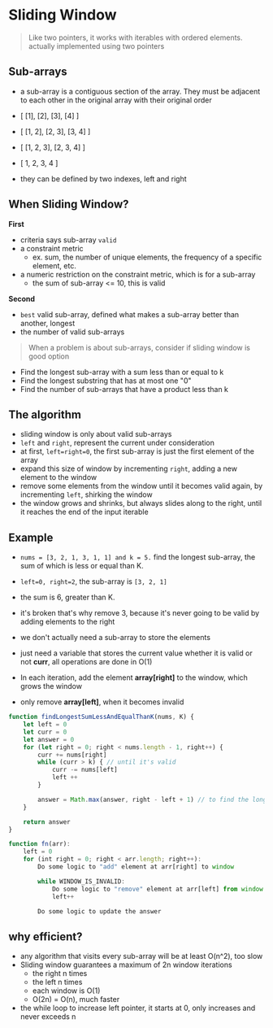 # Sliding Window

> Like two pointers, it works with iterables with ordered elements.
> actually implemented using two pointers

## Sub-arrays

- a sub-array is a contiguous section of the array. They must be adjacent to each other in the original array with their original order

- [ [1], [2], [3], [4] ]
- [ [1, 2], [2, 3], [3, 4] ]
- [ [1, 2, 3], [2, 3, 4] ]
- [ 1, 2, 3, 4 ]

- they can be defined by two indexes, left and right

## When Sliding Window?

**First**

- criteria says sub-array `valid`
- a constraint metric
  - ex. sum, the number of unique elements, the frequency of a specific element, etc.
- a numeric restriction on the constraint metric, which is for a sub-array
  - the sum of sub-array <= 10, this is valid

**Second**

- `best` valid sub-array, defined what makes a sub-array better than another, longest
- the number of valid sub-arrays

> When a problem is about sub-arrays, consider if sliding window is good option

- Find the longest sub-array with a sum less than or equal to k
- Find the longest substring that has at most one "0"
- Find the number of sub-arrays that have a product less than k

## The algorithm

- sliding window is only about valid sub-arrays
- `left` and `right`, represent the current under consideration
- at first, `left=right=0`, the first sub-array is just the first element of the array
- expand this size of window by incrementing `right`, adding a new element to the window
- remove some elements from the window until it becomes valid again, by incrementing `left`, shirking the window
- the window grows and shrinks, but always slides along to the right, until it reaches the end of the input iterable

## Example

- `nums = [3, 2, 1, 3, 1, 1] and k = 5.` find the longest sub-array, the sum of which is less or equal than K.

- `left=0, right=2`, the sub-array is `[3, 2, 1]`
- the sum is 6, greater than K.
- it's broken that's why remove 3, because it's never going to be valid by adding elements to the right

- we don't actually need a sub-array to store the elements
- just need a variable that stores the current value whether it is valid or not **curr**, all operations are done in O(1)
- In each iteration, add the element **array[right]** to the window, which grows the window
- only remove **array[left]**, when it becomes invalid

```js
function findLongestSumLessAndEqualThanK(nums, K) {
    let left = 0
    let curr = 0
    let answer = 0
    for (let right = 0; right < nums.length - 1, right++) {
        curr += nums[right]
        while (curr > k) { // until it's valid
            curr -= nums[left]
            left ++
        }

        answer = Math.max(answer, right - left + 1) // to find the longest
    }

    return answer
}

```

```js
function fn(arr):
    left = 0
    for (int right = 0; right < arr.length; right++):
        Do some logic to "add" element at arr[right] to window

        while WINDOW_IS_INVALID:
            Do some logic to "remove" element at arr[left] from window
            left++

        Do some logic to update the answer
```

## why efficient?

- any algorithm that visits every sub-array will be at least O(n^2), too slow
- Sliding window guarantees a maximum of 2n window iterations
  - the right n times
  - the left n times
  - each window is O(1)
  - O(2n) = O(n), much faster
- the while loop to increase left pointer, it starts at 0, only increases and never exceeds n
